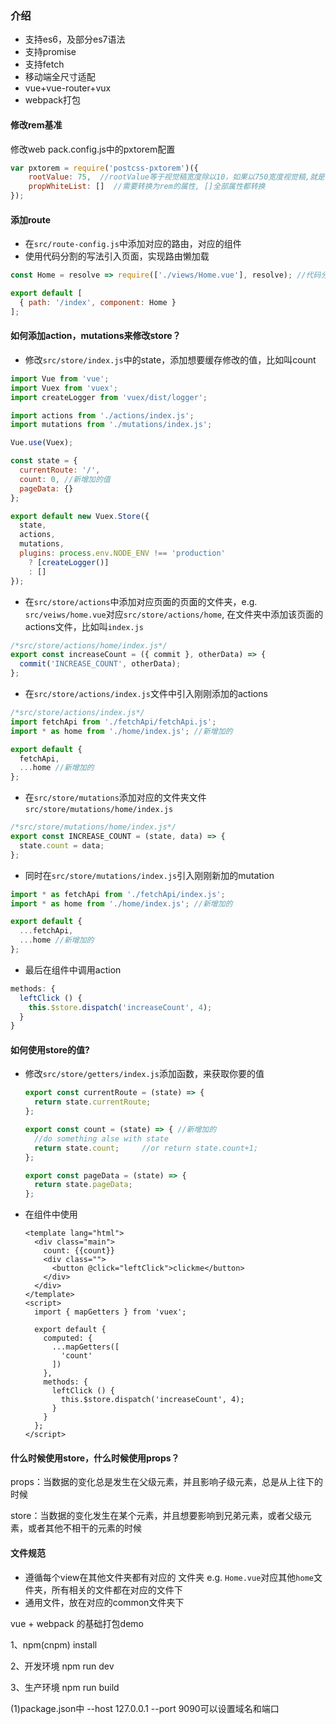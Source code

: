 ### 介绍

* 支持es6，及部分es7语法
* 支持promise
* 支持fetch
* 移动端全尺寸适配
* vue+vue-router+vux
* webpack打包

#### 修改rem基准

修改web pack.config.js中的pxtorem配置

```javascript
var pxtorem = require('postcss-pxtorem')({
    rootValue: 75,  //rootValue等于视觉稿宽度除以10，如果以750宽度视觉稿,就是75
    propWhiteList: []  //需要转换为rem的属性, []全部属性都转换
});
```

#### 添加route

* 在`src/route-config.js`中添加对应的路由，对应的组件
* 使用代码分割的写法引入页面，实现路由懒加载

```javascript
const Home = resolve => require(['./views/Home.vue'], resolve); //代码分割写法

export default [
  { path: '/index', component: Home }
];
```

#### 如何添加action，mutations来修改store？

* 修改`src/store/index.js`中的state，添加想要缓存修改的值，比如叫count

```javascript
import Vue from 'vue';
import Vuex from 'vuex';
import createLogger from 'vuex/dist/logger';

import actions from './actions/index.js';
import mutations from './mutations/index.js';

Vue.use(Vuex);

const state = {
  currentRoute: '/',
  count: 0,	//新增加的值
  pageData: {}
};

export default new Vuex.Store({
  state,
  actions,
  mutations,
  plugins: process.env.NODE_ENV !== 'production'
    ? [createLogger()]
    : []
});
```

* 在`src/store/actions`中添加对应页面的页面的文件夹，e.g. `src/veiws/home.vue`对应`src/store/actions/home`, 在文件夹中添加该页面的actions文件，比如叫`index.js`

```javascript
/*src/store/actions/home/index.js*/
export const increaseCount = ({ commit }, otherData) => {
  commit('INCREASE_COUNT', otherData);
};
```

* 在`src/store/actions/index.js`文件中引入刚刚添加的actions

```javascript
/*src/store/actions/index.js*/
import fetchApi from './fetchApi/fetchApi.js';
import * as home from './home/index.js'; //新增加的

export default {
  fetchApi,
  ...home //新增加的
};
```

* 在`src/store/mutations`添加对应的文件夹文件`src/store/mutations/home/index.js`

```javascript
/*src/store/mutations/home/index.js*/
export const INCREASE_COUNT = (state, data) => {
  state.count = data;
};
```
* 同时在`src/store/mutations/index.js`引入刚刚新加的mutation

```javascript
import * as fetchApi from './fetchApi/index.js';
import * as home from './home/index.js'; //新增加的

export default {
  ...fetchApi,
  ...home //新增加的
};
```
* 最后在组件中调用action

```javascript
methods: {
  leftClick () {
    this.$store.dispatch('increaseCount', 4);
  }
}
```

#### 如何使用store的值?

* 修改`src/store/getters/index.js`添加函数，来获取你要的值

  ```javascript
  export const currentRoute = (state) => {
    return state.currentRoute;
  };

  export const count = (state) => {	//新增加的
    //do something alse with state
    return state.count; 	//or return state.count+1;
  };

  export const pageData = (state) => {
    return state.pageData;
  };
  ```

* 在组件中使用

  ```vue
  <template lang="html">
    <div class="main">
      count: {{count}}
      <div class="">
        <button @click="leftClick">clickme</button>
      </div>
    </div>
  </template>
  <script>
    import { mapGetters } from 'vuex';

    export default {
      computed: {
        ...mapGetters([
          'count'
        ])
      },
      methods: {
        leftClick () {
          this.$store.dispatch('increaseCount', 4);
        }
      }
    };
  </script>
  ```

#### 什么时候使用store，什么时候使用props？

props：当数据的变化总是发生在父级元素，并且影响子级元素，总是从上往下的时候

store：当数据的变化发生在某个元素，并且想要影响到兄弟元素，或者父级元素，或者其他不相干的元素的时候

#### 文件规范

* 遵循每个view在其他文件夹都有对应的 文件夹 e.g. `Home.vue`对应其他`home`文件夹，所有相关的文件都在对应的文件下
* 通用文件，放在对应的common文件夹下



vue + webpack 的基础打包demo

1、npm(cnpm) install

2、开发环境 npm run dev

3、生产环境 npm run build
<!-- 以下是提示 -->

(1)package.json中 --host 127.0.0.1 --port 9090可以设置域名和端口
